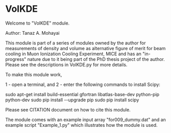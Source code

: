 # VolKDE
Welcome to "VolKDE" module.

Author: Tanaz A. Mohayai

This module is part of a series of modules owned by the author for measurements of density and volume as alternative figure of merit 
for beam cooling in Muon Ionization Cooling Experiment, MICE and has an "in-progress" nature due to it being part of the PhD thesis 
project of the author. Please see the descriptions in VolKDE.py for more details.

To make this module work, 

1 - open a terminal, and 
2 - enter the following commands to install Scipy:

sudo apt-get install build-essential gfortran libatlas-base-dev python-pip python-dev
sudo pip install --upgrade pip
sudo pip install scipy

Please see CITATION document on how to cite this module.

The module comes with an example input array "for009_dummy.dat" and an example script "Example_1.py" which illustrates how the module
is used. 
